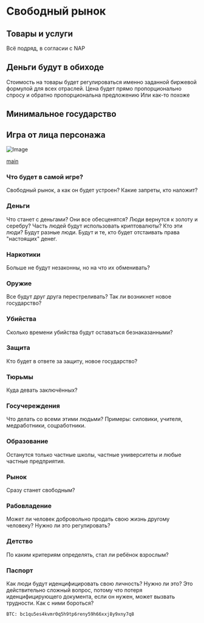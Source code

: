 # Свободный рынок

## Товары и услуги

Всё подряд, в согласии с NAP

## Деньги будут в обиходе

Стоимость на товары будет регулироваться именно заданной биржевой формулой для всех отраслей. Цена будет прямо пропорционально спросу и обратно пропорциональна предложению
Или как-то похоже

## Минимальное государство

## Игра от лица персонажа

![Image](https://i.ytimg.com/vi/lzPbUUPutnk/maxresdefault.jpg)

[main](https://poolsar42.github.io/tax-free)


### Что будет в самой игре?

Свободный рынок, а как он будет устроен? Какие запреты, кто наложит?

### Деньги
Что станет с деньгами? Они все обесценятся? Люди вернутся к золоту и серебру? Часть людей будут использовать криптовалюты? Кто эти люди? Будут разные люди. Будут и те, кто будет отстаивать права "настоящих" денег.

### Наркотики
Больше не будут незаконны, но на что их обменивать?

### Оружие
Все будут друг друга перестреливать? Так ли возникнет новое государство?

### Убийства
Сколько времени убийства будут оставаться безнаказанными?

### Защита
Кто будет в ответе за защиту, новое государство?

### Тюрьмы
Куда девать заключённых?

### Госучереждения
Что делать со всеми этими людьми? Примеры: силовики, учителя, медработники, соцработники.

### Образование
Останутся только частные школы, частные университеты и любые частные предприятия.

### Рынок
Сразу станет свободным?

### Рабовладение
Может ли человек добровольно продать свою жизнь другому человеку? Нужно ли это регулировать?

### Детство
По каким критериям определять, стал ли ребёнок взрослым?

### Паспорт
Как люди будут иденцифицировать свою личность? Нужно ли это? Это действительно сложный вопрос, потому что потеря иденцифицирующего документа, если он нужен, может вызвать трудности. Как с ними бороться?

```
BTC: bc1qu5es4kvmr0q5h9tp6reny59h66xxj8y9xny7q8
```
